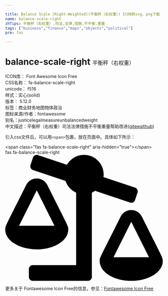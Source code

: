 ```yaml
---

title: Balance Scale (Right-Weighted)(平衡秤（右权重）) ICON转svg、png下载
name: balance-scale-right
zhTips: 平衡秤（右权重）,司法,法律,措施,不平衡,重量
tags: ["business","finance","maps","objects","political"]
pre: fas

---
```


# balance-scale-right  <small style="font-size: 60%;font-weight: 100">平衡秤（右权重）</small>


<div class="detail-page">
<p>
<span>
ICON库：
<span class="badge-secondary badge">Font Awesome Icon Free</span> 
</span>
<br/>
<span>
CSS名称：
<span class="badge-secondary badge">fa-balance-scale-right</span> 
</span>
<br/>
<span>
unicode：
<span class="badge-secondary badge">f516</span> 
<copy-btn content='f516' btn-title=""></copy-btn>
<copy-btn :content='String.fromCodePoint(parseInt("f516", 16))' btn-title="复制U"></copy-btn>
</span><br/><span>样式：<span class="badge-light badge">实心(solid)</span></span>
<br/>
<span>
版本：
<span class="badge-secondary badge">5.12.0</span> 
</span><br/><span>标签：<span class="badge-light badge"><router-link to="/tags/business.html">商业</router-link></span><span class="badge-light badge"><router-link to="/tags/finance.html">财务</router-link></span><span class="badge-light badge"><router-link to="/tags/maps.html">地图</router-link></span><span class="badge-light badge"><router-link to="/tags/objects.html">物体</router-link></span><span class="badge-light badge"><router-link to="/tags/political.html">政治</router-link></span></span>
<br/>
<span>图标来源/作者：<span class="badge-light badge">fontawesome</span></span> 
<br/>
<span>别名：<span class="badge-light badge">justice</span><span class="badge-light badge">legal</span><span class="badge-light badge">measure</span><span class="badge-light badge">unbalanced</span><span class="badge-light badge">weight</span></span><br/><span class="zh-detail">中文描述：<span class="badge-primary badge">平衡秤（右权重）</span><span class="badge-primary badge">司法</span><span class="badge-primary badge">法律</span><span class="badge-primary badge">措施</span><span class="badge-primary badge">不平衡</span><span class="badge-primary badge">重量</span><span class="help-link"><span>帮助改进</span>(<a href="https://gitee.com/liuwave/icon-helper/edit/master/json/fontawesome/solid/balance-scale-right.json" target="_blank" rel="noopener noreferrer">gitee</a><a href="https://github.com/liuwave/icon-helper/edit/master/json/fontawesome/solid/balance-scale-right.json" target="_blank" rel="noopener noreferrer">github</a></span>)</span><br/>
</p>
</div>
<div class="alert alert-dark">
  <i class="fas fa-balance-scale-right fa-xs"></i>
  <i class="fas fa-balance-scale-right fa-sm"></i>
  <i class="fas fa-balance-scale-right fa-lg"></i>
  <i class="fas fa-balance-scale-right fa-2x"></i>
  <i class="fas fa-balance-scale-right fa-3x"></i>
  <i class="fas fa-balance-scale-right fa-5x"></i>
  <i class="fas fa-balance-scale-right fa-7x"></i>
</div>
<div>
  <p>引入css文件后，可以用<code>&lt;span&gt;</code>包裹，放在页面中。具体如下所示：    
  </p>
  <div class="alert alert-primary" style="font-size: 14px">
    &lt;span class="fas fa-balance-scale-right" aria-hidden="true"&gt;&lt;/span&gt;
    <copy-btn content='<span class="fas fa-balance-scale-right" aria-hidden="true"></span>'></copy-btn>
  </div>
  <div class="alert alert-secondary">
    <i class="fas fa-balance-scale-right"
    style="font-size: 24px"
    aria-hidden="true"></i> fas fa-balance-scale-right
    <copy-btn content="fas fa-balance-scale-right" btn-title="复制图标名称"></copy-btn>
  </div>
</div>
<div id="svg" class="svg-wrap">
<svg xmlns="http://www.w3.org/2000/svg" viewBox="0 0 640 512"><path d="M96 464v32c0 8.84 7.16 16 16 16h224c8.84 0 16-7.16 16-16V153.25c4.56-2 8.92-4.35 12.99-7.12l142.05 47.63c8.38 2.81 17.45-1.71 20.26-10.08l10.17-30.34c2.81-8.38-1.71-17.45-10.08-20.26l-128.4-43.05c.42-3.32 1.01-6.6 1.01-10.03 0-44.18-35.82-80-80-80-29.69 0-55.3 16.36-69.11 40.37L132.96.83c-8.38-2.81-17.45 1.71-20.26 10.08l-10.17 30.34c-2.81 8.38 1.71 17.45 10.08 20.26l132 44.26c7.28 21.25 22.96 38.54 43.38 47.47V448H112c-8.84 0-16 7.16-16 16zM0 304c0 44.18 57.31 80 128 80s128-35.82 128-80h-.02c0-15.67 2.08-7.25-85.05-181.51-17.68-35.36-68.22-35.29-85.87 0C-1.32 295.27.02 287.82.02 304H0zm56-16l72-144 72 144H56zm328.02 144H384c0 44.18 57.31 80 128 80s128-35.82 128-80h-.02c0-15.67 2.08-7.25-85.05-181.51-17.68-35.36-68.22-35.29-85.87 0-86.38 172.78-85.04 165.33-85.04 181.51zM440 416l72-144 72 144H440z"/></svg>
</div>
<detail full-name='fa-balance-scale-right'></detail>
    
<div><p>更多关于  Fontawesome Icon Free的信息，参见：<a target="_blank" href="https://iconhelper.cn/fontawesome.html">Fontawesome Icon Free</a>
</p></div>
